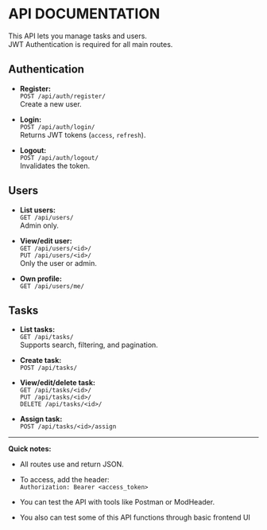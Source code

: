 # API DOCUMENTATION

This API lets you manage tasks and users.  
JWT Authentication is required for all main routes.

## Authentication

- **Register:**  
  `POST /api/auth/register/`  
  Create a new user.

- **Login:**  
  `POST /api/auth/login/`  
  Returns JWT tokens (`access`, `refresh`).

- **Logout:**  
  `POST /api/auth/logout/`  
  Invalidates the token.

## Users

- **List users:**  
  `GET /api/users/`  
  Admin only.

- **View/edit user:**  
  `GET /api/users/<id>/`  
  `PUT /api/users/<id>/`  
  Only the user or admin.

- **Own profile:**  
  `GET /api/users/me/`  

## Tasks

- **List tasks:**  
  `GET /api/tasks/`  
  Supports search, filtering, and pagination.

- **Create task:**  
  `POST /api/tasks/`  

- **View/edit/delete task:**  
  `GET /api/tasks/<id>/`  
  `PUT /api/tasks/<id>/`  
  `DELETE /api/tasks/<id>/`  

- **Assign task:**  
  `POST /api/tasks/<id>/assign`

---

**Quick notes:**
- All routes use and return JSON.

- To access, add the header:  
  `Authorization: Bearer <access_token>`

- You can test the API with tools like Postman or ModHeader.

- You also can test some of this API functions through basic frontend UI
